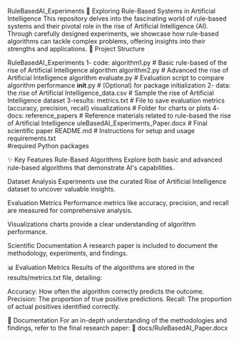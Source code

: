 RuleBasedAI_Experiments
🚀 Exploring Rule-Based Systems in Artificial Intelligence
This repository delves into the fascinating world of rule-based systems and their pivotal role in the rise of Artificial Intelligence (AI). Through carefully designed experiments, we showcase how rule-based algorithms can tackle complex problems, offering insights into their strengths and applications.
📂 Project Structure

RuleBasedAI_Experiments
1- code:
  algorithm1.py          # Basic rule-based of  the rise of Artificial Intelligence algorithm
  algorithm2.py          # Advanced the rise of Artificial Intelligence algorithm
  evaluate.py            # Evaluation script to compare algorithm performance
   __init__.py            # (Optional) for package initialization
2- data:
 the rise of Artificial Intelligence_data.csv     # Sample the rise of Artificial Intelligence dataset
3-results:
 metrics.txt            # File to save evaluation metrics (accuracy, precision, recall)
 visualizations      # Folder for charts or plots
4- docs:
reference_papers      # Reference materials related to rule-based the rise of Artificial Intelligence
uleBasedAI_Experiments_Paper.docx  # Final scientific paper
README.md                  # Instructions for setup and usage
requirements.txt         
#required 
Python packages

✨ Key Features
Rule-Based Algorithms
Explore both basic and advanced rule-based algorithms that demonstrate AI's capabilities.

Dataset Analysis
Experiments use the curated Rise of Artificial Intelligence dataset to uncover valuable insights.

Evaluation Metrics
Performance metrics like accuracy, precision, and recall are measured for comprehensive analysis.

Visualizations
charts provide a clear understanding of algorithm performance.

Scientific Documentation
A research paper is included to document the methodology, experiments, and findings.

📊 Evaluation Metrics
Results of the algorithms are stored in the results/metrics.txt file, detailing:

Accuracy: How often the algorithm correctly predicts the outcome.
Precision: The proportion of true positive predictions.
Recall: The proportion of actual positives identified correctly.

📜 Documentation
For an in-depth understanding of the methodologies and findings, refer to the final research paper:
📄 docs/RuleBasedAI_Paper.docx

